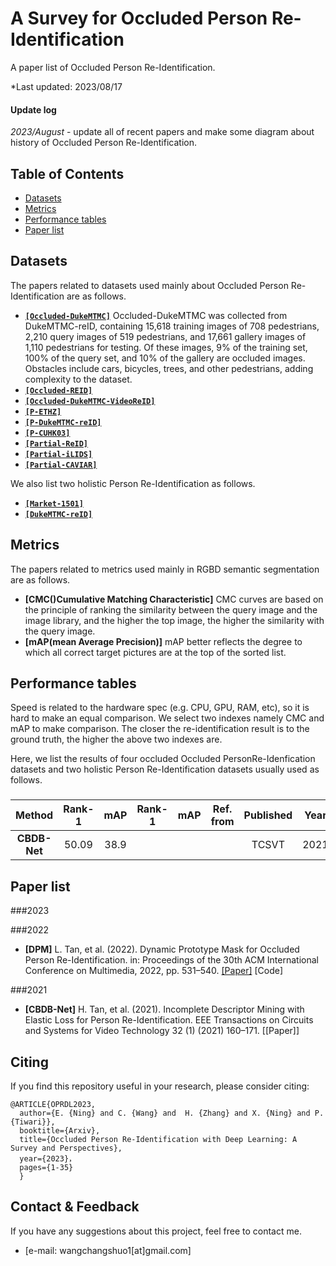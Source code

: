 # A Survey for Occluded Person Re-Identification


A paper list of Occluded Person Re-Identification.

*Last updated: 2023/08/17

#### Update log

*2023/August* - update all of recent papers and make some diagram about history of Occluded Person Re-Identification.


##


## Table of Contents

- [Datasets](https://github.com/changshuowang/A-Survey-for-Occluded-Person-Re-Identification/blob/master/README.md#Datasets)
- [Metrics](https://github.com/changshuowang/A-Survey-for-Occluded-Person-Re-Identification/blob/master/README.md#Metrics)
- [Performance tables](https://github.com/changshuowang/A-Survey-for-Occluded-Person-Re-Identification/blob/master/README.md#Performance-tables)
- [Paper list](https://github.com/changshuowang/A-Survey-for-Occluded-Person-Re-Identification/blob/master/README.md#paper-list)


##


## Datasets

The papers related to datasets used mainly about Occluded Person Re-Identification are as follows.

- **[`[Occluded-DukeMTMC]`](https://github.com/lightas/ICCV19_Pose_Guided_Occluded_Person_ReID)** Occluded-DukeMTMC was collected from DukeMTMC-reID, containing 15,618 training images of 708 pedestrians, 2,210 query images of 519 pedestrians, and 17,661 gallery images of 1,110 pedestrians for testing. Of these images, 9% of the training set, 100% of the query set, and 10% of the gallery are occluded images. Obstacles include cars, bicycles, trees, and other pedestrians, adding complexity to the dataset.
- **[`[Occluded-REID]`]()**  
- **[`[Occluded-DukeMTMC-VideoReID]`]()** 
- **[`[P-ETHZ]`]()** 
- **[`[P-DukeMTMC-reID]`]()** 
- **[`[P-CUHK03]`]()**
- **[`[Partial-ReID]`]()** 
- **[`[Partial-iLIDS]`]()** 
- **[`[Partial-CAVIAR]`]()**

We also list two holistic Person Re-Identification as follows.

- **[`[Market-1501]`]()**
- **[`[DukeMTMC-reID]`]()**



##

## Metrics

The papers related to metrics used mainly in RGBD semantic segmentation are as follows.

- **[CMC()Cumulative Matching Characteristic]**  CMC curves are based on the principle of ranking the similarity between the query image and the image library, and the higher the top image, the higher the similarity with the query image.
- **[mAP(mean Average Precision)]**  mAP better reflects the degree to which all correct target pictures are at the top of the sorted list.



##

## Performance tables

Speed is related to the hardware spec (e.g. CPU, GPU, RAM, etc), so it is hard to make an equal comparison. We select two indexes namely CMC and mAP to make comparison. The closer the re-identification result is to the ground truth, the higher the above two indexes are.

Here, we list the results of four occluded Occluded PersonRe-Idenfication datasets and two holistic Person Re-Identification datasets usually used as follows.

### 


|           Method           |    Rank-1   |     mAP     |   Rank-1   |     mAP     |    Ref. from    |  Published  | Year |
| :------------------------: | :---------: | :---------: | :--------: | :---------: | :-------------: | :---------: | ---- |
|        **CBDB-Net**        |    50.09    |     38.9    |            |             |                 |   TCSVT     | 2021 |




###





## Paper list


###2023



###2022
- **[DPM]** L. Tan, et al. (2022). Dynamic Prototype Mask for Occluded Person Re-Identification. in: Proceedings of the 30th ACM International Conference on Multimedia, 2022, pp. 531–540. [[Paper]](https://github.com/stone96123/DPM) [Code]


###2021
- **[CBDB-Net]** H. Tan, et al. (2021). Incomplete Descriptor Mining with Elastic Loss for Person Re-Identification. EEE Transactions on Circuits and Systems for Video Technology 32 (1) (2021) 160–171. [[Paper]]







## Citing
If you find this repository useful in your research, please consider citing:
```
@ARTICLE{OPRDL2023,  
  author={E. {Ning} and C. {Wang} and  H. {Zhang} and X. {Ning} and P. {Tiwari}},  
  booktitle={Arxiv},   
  title={Occluded Person Re-Identification with Deep Learning: A Survey and Perspectives},   
  year={2023}，  
  pages={1-35}
  }
```

## Contact & Feedback

If you have any suggestions about this project, feel free to contact me.

- [e-mail: wangchangshuo1[at]gmail.com]


